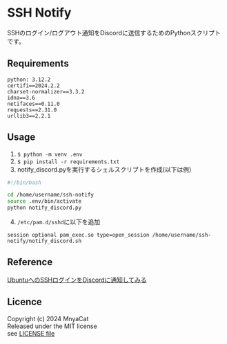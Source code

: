# SSH Notify

SSHのログイン/ログアウト通知をDiscordに送信するためのPythonスクリプトです。

## Requirements

```
python: 3.12.2
certifi==2024.2.2
charset-normalizer==3.3.2
idna==3.6
netifaces==0.11.0
requests==2.31.0
urllib3==2.2.1
```

## Usage

1. `$ python -m venv .env`
2. `$ pip install -r requirements.txt`
3. notify_discord.pyを実行するシェルスクリプトを作成(以下は例)

```bash
#!/bin/bash

cd /home/username/ssh-notify
source .env/bin/activate
python notify_discord.py
```

4. `/etc/pam.d/sshd`に以下を追加

```
session optional pam_exec.so type=open_session /home/username/ssh-notify/notify_discord.sh
```

## Reference

[UbuntuへのSSHログインをDiscordに通知してみる](https://zenn.dev/myuki/articles/4324ab701fe5ab)

## Licence

Copyright (c) 2024 MnyaCat  
Released under the MIT license  
see [LICENSE file](./LICENSE)
